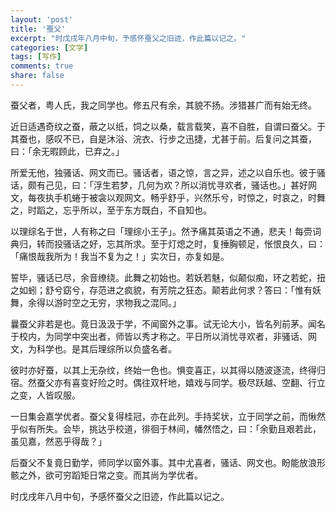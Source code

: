 ```yaml
---
layout: 'post'
title: '蚕父'
excerpt: "时戊戌年八月中旬，予感怀蚕父之旧迹，作此篇以记之。"
categories: [文学]
tags: [写作]
comments: true
share: false
---
```

蚕父者，粤人氏，我之同学也。修五尺有余，其貌不扬。涉猎甚广而有始无终。

近日适遇奇纹之蚕，蔽之以纸，饲之以桑，载言载笑，喜不自胜，自谓曰蚕父。于其蚕也，感叹不已，自是沐浴、浣衣、行步之迅捷，尤甚于前。后复问之其蚕，曰：「余无暇顾此，已弃之。」

所爱无他，独骚话、网文而已。骚话者，语之惊，言之异，述之以自乐也。彼于骚话，颇有己见，曰：「浮生若梦，几何为欢？所以消忧寻欢者，骚话也。」甚好网文，每夜执手机蜷于被衾以观网文。畅乎舒乎，兴然乐兮，时惊之，时哀之，时舞之，时蹈之，忘乎所以，至于东方既白，不自知也。

以理综名于世，人有称之曰「理综小王子」。然予痛其英语之不通，悲夫！每赍词典归，转而投骚话之好，忘其所求。至于灯熄之时，复捶胸顿足，怅恨良久，曰：「痛恨哉我所为！我当不复为之！」实次日，亦复如是。

誓毕，骚话已尽，余音缭绕。此舞之初始也。若妖若魅，似颠似痴，环之若蛇，扭之如蚓；舒兮窈兮，存范进之疯貌，有芳院之狂态。颠若此何求？答曰：「惟有妖舞，余得以游时空之无穷，求物我之混同。」

曩蚕父非若是也。竟日汲汲于学，不闻窗外之事。试无论大小，皆名列前茅。闻名于校内，为同学中突出者，师皆以秀才称之。平日所以消忧寻欢者，非骚话、网文，为科学也。是其后理综所以负盛名者。

彼时亦好蚕，以其上无杂纹，终始一色也。惧变喜正，以其得以随波逐流，终得归宿。然蚕父亦有喜变好险之时。偶往双杆地，嬉戏与同学。极尽跃越、空翻、行立之变，人皆叹服。

一日集会嘉学优者。蚕父复得桂冠，亦在此列。手持奖状，立于同学之前，而愀然乎似有所失。会毕，挑达乎校道，徘徊于林间，幡然悟之，曰：「余勤且艰若此，虽见嘉，然恶乎得哉？」

后蚕父不复竟日勤学，师同学以窗外事。其中尤喜者，骚话、网文也。盼能放浪形骸之外，欲可穷蹈矩日常之变。而其尚为学优者。

时戊戌年八月中旬，予感怀蚕父之旧迹，作此篇以记之。
